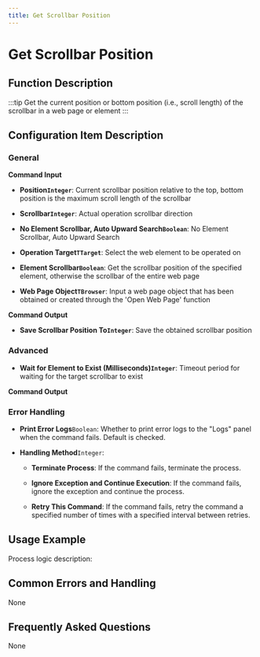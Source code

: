 ```yaml
---
title: Get Scrollbar Position
---
```


# Get Scrollbar Position

## Function Description

:::tip 
Get the current position or bottom position (i.e., scroll length) of the scrollbar in a web page or element
:::

## Configuration Item Description

### General

**Command Input**

- **Position`Integer`**: Current scrollbar position relative to the top, bottom position is the maximum scroll length of the scrollbar

- **Scrollbar`Integer`**: Actual operation scrollbar direction

- **No Element Scrollbar, Auto Upward Search`Boolean`**: No Element Scrollbar, Auto Upward Search

- **Operation Target`TTarget`**: Select the web element to be operated on

- **Element Scrollbar`Boolean`**: Get the scrollbar position of the specified element, otherwise the scrollbar of the entire web page

- **Web Page Object`TBrowser`**: Input a web page object that has been obtained or created through the 'Open Web Page' function


**Command Output**

- **Save Scrollbar Position To`Integer`**: Save the obtained scrollbar position

### Advanced

- **Wait for Element to Exist (Milliseconds)`Integer`**: Timeout period for waiting for the target scrollbar to exist


**Command Output**

### Error Handling

- **Print Error Logs**`Boolean`: Whether to print error logs to the "Logs" panel when the command fails. Default is checked. 

- **Handling Method**`Integer`:

    - **Terminate Process**: If the command fails, terminate the process.

    - **Ignore Exception and Continue Execution**: If the command fails, ignore the exception and continue the process.

    - **Retry This Command**: If the command fails, retry the command a specified number of times with a specified interval between retries.

## Usage Example

Process logic description:

## Common Errors and Handling

None

## Frequently Asked Questions

None

